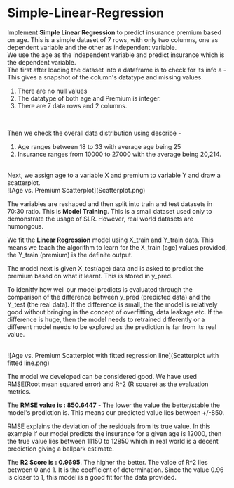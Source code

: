 # Simple-Linear-Regression
Implement <b>Simple Linear Regression</b> to predict insurance premium based on age.
This is a simple dataset of 7 rows, with only two columns, one as dependent variable and the other as independent variable.
<br />
We use the age as the independent variable and predict insurance which is the dependent variable.
<br />
The first after loading the dataset into a dataframe is to check for its info a - This gives a snapshot of the column's datatype and missing values. 
  1) There are no null values
  2) The datatype of both age and Premium is integer.
  3) There are 7 data rows and 2 columns.
<br />

Then we check the overall data distribution using describe - 
  1) Age ranges between 18 to 33 with average age being 25
  2) Insurance ranges from 10000 to 27000 with the average being 20,214.
<br />
Next, we assign age to a variable X and premium to variable Y and draw a scatterplot.
<br />
![Age vs. Premium Scatterplot](Scatterplot.png)
<br />

The variables are reshaped and then split into train and test datasets in 70:30 ratio. This is <b>Model Training</b>. This is a small dataset used only to demonstrate the usage of SLR. However, real world datasets are humongous.
<br />

We fit the <b>Linear Regression</b> model using X_train and Y_train data. This means we teach the algorithm to learn for the X_train (age) values provided, the Y_train (premium) is the definite output.
<br />

The model next is given X_test(age) data and is asked to predict the premium based on what it learnt. This is stored in y_pred.
<br />

To idenitfy how well our model predicts is evaluated through the comparison of the difference between y_pred (predicted data) and the Y_test (the real data). If the difference is small, the the model is relatively good without bringing in the concept of overfitting, data leakage etc. If the difference is huge, then the model needs to retrained differently or a different model needs to be explored as the prediction is far from its real value.
<br />

<br />
![Age vs. Premium Scatterplot with fitted regression line](Scatterplot with fitted line.png)
<br />

The model we developed can be considered good. We have used RMSE(Root mean squared error) and R^2 (R square) as the evaluation metrics.
<br />

The <b>RMSE value is : 850.6447</b> -  The lower the value the better/stable the model's prediction is. This means our predicted value lies between +/-850. 
<br />

RMSE explains the deviation of the residuals from its true value. In this example if our model predicts the insurance for a given age is 12000, then the true value lies between 11150 to 12850 which in real world is a decent prediction giving a ballpark estimate.
<br />

The <b>R2 Score is : 0.9695</b>. The higher the better. The valoe of R^2 lies between 0 and 1. It is the coefficient of determination. Since the value 0.96 is closer to 1, this model is a good fit for the data provided.






